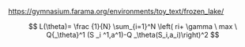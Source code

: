 https://gymnasium.farama.org/environments/toy_text/frozen_lake/  

$$ L(\theta)= \frac {1}{N} \sum_{i=1}^N \left( ri+ \gamma \ max \ Q{_\theta}^1 (S _i ^1,a^1)-Q _\theta(S_i,a_i)\right)^2  $$

